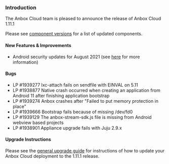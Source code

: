 ### Introduction

The Anbox Cloud team is pleased to announce the release of Anbox Cloud 1.11.1

Please see [component versions](https://anbox-cloud.io/docs/component-versions) for a list of updated components.

#### New Features & Improvements

 * Android security updates for August 2021 (see [here](https://source.android.com/security/bulletin/2021-08-01) for more information)

#### Bugs

* LP #1939277 lxc-attach fails on sendfile with EINVAL on 5.11
* LP #1938877 Native crash occurred when creating an application from Android 11 after finishing application bootstrap
* LP #1939274 Anbox crashes after "Failed to put memory protection in place"
* LP #1939666 Bootstrap fails because of missing /dev/fd0
* LP #1939129 The anbox-stream-sdk.js file is missing from Android webview based projects
* LP #1938901 Appliance upgrade fails with Juju 2.9.x

#### Upgrade Instructions

Please see the [general upgrade guide](https://anbox-cloud.io/docs/installation/upgrading-from-previous-versions) for instructions of how to update your Anbox Cloud deployment to the 1.11.1 release.

